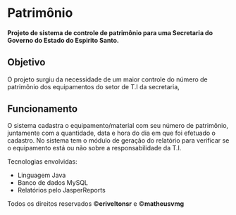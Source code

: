 # Patrimônio

#### Projeto de sistema de controle de patrimônio para uma Secretaria do Governo do Estado do Espirito Santo.

## Objetivo
O projeto surgiu da necessidade de um maior controle do número de patrimônio dos equipamentos do setor de T.I da secretaria,

## Funcionamento
O sistema cadastra o equipamento/material com seu número de patrimônio, juntamente com a quantidade, data e hora do dia em que foi efetuado o cadastro. No sistema tem o módulo de geração do relatório para verificar se o equipamento está ou não sobre a responsabilidade da T.I.

Tecnologias envolvidas:
  * Linguagem Java
  * Banco de dados MySQL
  * Relatórios pelo JasperReports

Todos os direitos reservados :copyright:<strong>eriveltonsr</strong> e :copyright:<strong>matheusvmg</strong>
